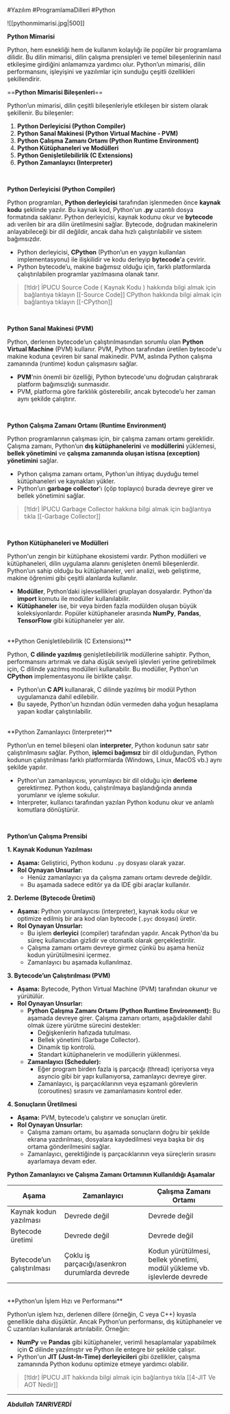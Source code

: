 #Yazılım #ProgramlamaDilleri #Python 

![[pythonmimarisi.jpg|500]]


**Python Mimarisi**

Python, hem esnekliği hem de kullanım kolaylığı ile popüler bir programlama dilidir. Bu dilin mimarisi, dilin çalışma prensipleri ve temel bileşenlerinin nasıl etkileşime girdiğini anlamamıza yardımcı olur. Python’un mimarisi, dilin performansını, işleyişini ve yazılımlar için sunduğu çeşitli özellikleri şekillendirir. 


==**Python Mimarisi Bileşenleri**==

Python’un mimarisi, dilin çeşitli bileşenleriyle etkileşen bir sistem olarak şekillenir. Bu bileşenler:

1. **Python Derleyicisi (Python Compiler)**
2. **Python Sanal Makinesi (Python Virtual Machine - PVM)**
3. **Python Çalışma Zamanı Ortamı (Python Runtime Environment)**
4. **Python Kütüphaneleri ve Modülleri**
5. **Python Genişletilebilirlik (C Extensions)**
6. **Python Zamanlayıcı (Interpreter)**

<br>

**Python Derleyicisi (Python Compiler)**

Python programları, **Python derleyicisi** tarafından işlenmeden önce **kaynak kodu** şeklinde yazılır. Bu kaynak kod, Python'un **.py** uzantılı dosya formatında saklanır. Python derleyicisi, kaynak kodunu okur ve **bytecode** adı verilen bir ara dilin üretilmesini sağlar. Bytecode, doğrudan makinelerin anlayabileceği bir dil değildir, ancak daha hızlı çalıştırılabilir ve sistem bağımsızdır.

- Python derleyicisi, **CPython** (Python’un en yaygın kullanılan implementasyonu) ile ilişkilidir ve kodu derleyip **bytecode**'a çevirir.
- Python bytecode’u, makine bağımsız olduğu için, farklı platformlarda çalıştırılabilen programlar yazılmasına olanak tanır.


> [!tldr] İPUCU
> Source Code ( Kaynak Kodu ) hakkında bilgi almak için bağlantıya tıklayın [[-Source Code]]
> CPython hakkında bilgi almak için bağlantıya tıklayın [[-CPython]]

<br>


 **Python Sanal Makinesi (PVM)**

Python, derlenen bytecode’un çalıştırılmasından sorumlu olan **Python Virtual Machine** (PVM) kullanır. PVM, Python tarafından üretilen bytecode'u makine koduna çeviren bir sanal makinedir. PVM, aslında Python çalışma zamanında (runtime) kodun çalışmasını sağlar.

- **PVM**'nin önemli bir özelliği, Python bytecode'unu doğrudan çalıştırarak platform bağımsızlığı sunmasıdır.
- PVM, platforma göre farklılık gösterebilir, ancak bytecode’u her zaman aynı şekilde çalıştırır.

<br>


**Python Çalışma Zamanı Ortamı (Runtime Environment)**

Python programlarının çalışması için, bir çalışma zamanı ortamı gereklidir. Çalışma zamanı, Python’un **dış kütüphanelerini** ve **modüllerini** yüklemesi, **bellek yönetimini** ve **çalışma zamanında oluşan istisna (exception) yönetimini** sağlar.

- Python çalışma zamanı ortamı, Python'un ihtiyaç duyduğu temel kütüphaneleri ve kaynakları yükler.
- Python’un **garbage collector**'ı (çöp toplayıcı) burada devreye girer ve bellek yönetimini sağlar.


> [!tldr] İPUCU
> Garbage Collector hakkına bilgi almak için bağlantıya tıkla [[-Garbage Collector]]


<br>


**Python Kütüphaneleri ve Modülleri**

Python'un zengin bir kütüphane ekosistemi vardır. Python modülleri ve kütüphaneleri, dilin uygulama alanını genişleten önemli bileşenlerdir. Python’un sahip olduğu bu kütüphaneler, veri analizi, web geliştirme, makine öğrenimi gibi çeşitli alanlarda kullanılır.

- **Modüller**, Python’daki işlevsellikleri gruplayan dosyalardır. Python'da **import** komutu ile modüller kullanılabilir.
- **Kütüphaneler** ise, bir veya birden fazla modülden oluşan büyük koleksiyonlardır. Popüler kütüphaneler arasında **NumPy**, **Pandas**, **TensorFlow** gibi kütüphaneler yer alır.
<br>
**Python Genişletilebilirlik (C Extensions)**

Python, **C dilinde yazılmış** genişletilebilirlik modüllerine sahiptir. Python, performansını artırmak ve daha düşük seviyeli işlevleri yerine getirebilmek için, C dilinde yazılmış modülleri kullanabilir. Bu modüller, Python'un **CPython** implementasyonu ile birlikte çalışır.

- Python’un **C API** kullanarak, C dilinde yazılmış bir modül Python uygulamanıza dahil edilebilir.
- Bu sayede, Python'un hızından ödün vermeden daha yoğun hesaplama yapan kodlar çalıştırılabilir.

<br>
**Python Zamanlayıcı (Interpreter)**

Python’un en temel bileşeni olan **interpreter**, Python kodunun satır satır çalıştırılmasını sağlar. Python, **işlemci bağımsız** bir dil olduğundan, Python kodunun çalıştırılması farklı platformlarda (Windows, Linux, MacOS vb.) aynı şekilde yapılır.

- Python'un zamanlayıcısı, yorumlayıcı bir dil olduğu için **derleme** gerektirmez. Python kodu, çalıştırılmaya başlandığında anında yorumlanır ve işleme sokulur.
- Interpreter, kullanıcı tarafından yazılan Python kodunu okur ve anlamlı komutlara dönüştürür.
 <br>
 
**Python’un Çalışma Prensibi**

**1. Kaynak Kodunun Yazılması**

- **Aşama:** Geliştirici, Python kodunu `.py` dosyası olarak yazar.
- **Rol Oynayan Unsurlar:**
    - Henüz zamanlayıcı ya da çalışma zamanı ortamı devrede değildir.
    - Bu aşamada sadece editör ya da IDE gibi araçlar kullanılır.


**2. Derleme (Bytecode Üretimi)**

- **Aşama:** Python yorumlayıcısı (interpreter), kaynak kodu okur ve optimize edilmiş bir ara kod olan bytecode (`.pyc` dosyası) üretir.
- **Rol Oynayan Unsurlar:**
    - Bu işlem **derleyici** (compiler) tarafından yapılır. Ancak Python'da bu süreç kullanıcıdan gizlidir ve otomatik olarak gerçekleştirilir.
    - Çalışma zamanı ortamı devreye girmez çünkü bu aşama henüz kodun yürütülmesini içermez.
    - Zamanlayıcı bu aşamada kullanılmaz.


**3. Bytecode’un Çalıştırılması (PVM)**

- **Aşama:** Bytecode, Python Virtual Machine (PVM) tarafından okunur ve yürütülür.
- **Rol Oynayan Unsurlar:**
    - **Python Çalışma Zamanı Ortamı (Python Runtime Environment):** Bu aşamada devreye girer. Çalışma zamanı ortamı, aşağıdakiler dahil olmak üzere yürütme sürecini destekler:
        - Değişkenlerin hafızada tutulması.
        - Bellek yönetimi (Garbage Collector).
        - Dinamik tip kontrolü.
        - Standart kütüphanelerin ve modüllerin yüklenmesi.
    - **Zamanlayıcı (Scheduler):**
        - Eğer program birden fazla iş parçacığı (thread) içeriyorsa veya asyncio gibi bir yapı kullanıyorsa, zamanlayıcı devreye girer.
        - Zamanlayıcı, iş parçacıklarının veya eşzamanlı görevlerin (coroutines) sırasını ve zamanlamasını kontrol eder.



**4. Sonuçların Üretilmesi**

- **Aşama:** PVM, bytecode’u çalıştırır ve sonuçları üretir.
- **Rol Oynayan Unsurlar:**
    - Çalışma zamanı ortamı, bu aşamada sonuçların doğru bir şekilde ekrana yazdırılması, dosyalara kaydedilmesi veya başka bir dış ortama gönderilmesini sağlar.
    - Zamanlayıcı, gerektiğinde iş parçacıklarının veya süreçlerin sırasını ayarlamaya devam eder.



**Python Zamanlayıcı ve Çalışma Zamanı Ortamının Kullanıldığı Aşamalar**

|**Aşama**|**Zamanlayıcı**|**Çalışma Zamanı Ortamı**|
|---|---|---|
|Kaynak kodun yazılması|Devrede değil|Devrede değil|
|Bytecode üretimi|Devrede değil|Devrede değil|
|Bytecode’un çalıştırılması|Çoklu iş parçacığı/asenkron durumlarda devrede|Kodun yürütülmesi, bellek yönetimi, modül yükleme vb. işlevlerde devrede|

<br>
**Python’un İşlem Hızı ve Performansı**

Python’un işlem hızı, derlenen dillere (örneğin, C veya C++) kıyasla genellikle daha düşüktür. Ancak Python’un performansı, dış kütüphaneler ve C uzantıları kullanılarak artırılabilir. Örneğin:

- **NumPy** ve **Pandas** gibi kütüphaneler, verimli hesaplamalar yapabilmek için **C** dilinde yazılmıştır ve Python ile entegre bir şekilde çalışır.
- Python'un **JIT (Just-In-Time) derleyicileri** gibi özellikler, çalışma zamanında Python kodunu optimize etmeye yardımcı olabilir.

> [!tldr] İPUCU
> JIT hakkında bilgi almak için bağlantıya tıkla [[4-JIT Ve AOT Nedir]]



***
***Abdullah TANRIVERDİ***



